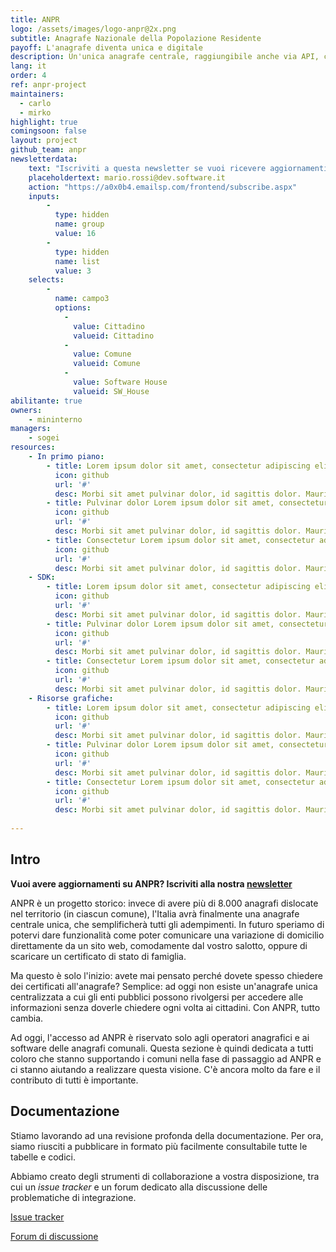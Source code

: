 ```yaml
---
title: ANPR
logo: /assets/images/logo-anpr@2x.png
subtitle: Anagrafe Nazionale della Popolazione Residente
payoff: L'anagrafe diventa unica e digitale
description: Un'unica anagrafe centrale, raggiungibile anche via API, che mantiene le informazioni aggiornate su residenza, stato di famiglia, e molto altro.
lang: it
order: 4
ref: anpr-project
maintainers:
  - carlo
  - mirko
highlight: true
comingsoon: false
layout: project
github_team: anpr
newsletterdata:
    text: "Iscriviti a questa newsletter se vuoi ricevere aggiornamenti e novità su ANPR: comuni migrati, nuovo materiale, curiosità."
    placeholdertext: mario.rossi@dev.software.it
    action: "https://a0x0b4.emailsp.com/frontend/subscribe.aspx"
    inputs:
        - 
          type: hidden
          name: group
          value: 16
        - 
          type: hidden
          name: list
          value: 3
    selects:
        -
          name: campo3
          options:
            - 
              value: Cittadino
              valueid: Cittadino
            - 
              value: Comune
              valueid: Comune
            - 
              value: Software House
              valueid: SW_House
abilitante: true
owners:
    - mininterno
managers:
    - sogei
resources:
    - In primo piano:
        - title: Lorem ipsum dolor sit amet, consectetur adipiscing elit
          icon: github
          url: '#'
          desc: Morbi sit amet pulvinar dolor, id sagittis dolor. Mauris cursus gravida nunc, sit amet laoreet ex. Curabitur sed eleifend diam. Fusce vehicula, turpis a cursus feugiat, orci sapien efficitur velit
        - title: Pulvinar dolor Lorem ipsum dolor sit amet, consectetur adipiscing elit
          icon: github
          url: '#'
          desc: Morbi sit amet pulvinar dolor, id sagittis dolor. Mauris cursus gravida nunc, sit amet laoreet ex. Curabitur sed eleifend diam. Fusce vehicula, turpis a cursus feugiat, orci sapien efficitur velit
        - title: Consectetur Lorem ipsum dolor sit amet, consectetur adipiscing elit
          icon: github
          url: '#'
          desc: Morbi sit amet pulvinar dolor, id sagittis dolor. Mauris cursus gravida nunc, sit amet laoreet ex. Curabitur sed eleifend diam. Fusce vehicula, turpis a cursus feugiat, orci sapien efficitur velit
    - SDK:
        - title: Lorem ipsum dolor sit amet, consectetur adipiscing elit
          icon: github
          url: '#'
          desc: Morbi sit amet pulvinar dolor, id sagittis dolor. Mauris cursus gravida nunc, sit amet laoreet ex. Curabitur sed eleifend diam. Fusce vehicula, turpis a cursus feugiat, orci sapien efficitur velit
        - title: Pulvinar dolor Lorem ipsum dolor sit amet, consectetur adipiscing elit
          icon: github
          url: '#'
          desc: Morbi sit amet pulvinar dolor, id sagittis dolor. Mauris cursus gravida nunc, sit amet laoreet ex. Curabitur sed eleifend diam. Fusce vehicula, turpis a cursus feugiat, orci sapien efficitur velit
        - title: Consectetur Lorem ipsum dolor sit amet, consectetur adipiscing elit
          icon: github
          url: '#'
          desc: Morbi sit amet pulvinar dolor, id sagittis dolor. Mauris cursus gravida nunc, sit amet laoreet ex. Curabitur sed eleifend diam. Fusce vehicula, turpis a cursus feugiat, orci sapien efficitur velit
    - Risorse grafiche:
        - title: Lorem ipsum dolor sit amet, consectetur adipiscing elit
          icon: github
          url: '#'
          desc: Morbi sit amet pulvinar dolor, id sagittis dolor. Mauris cursus gravida nunc, sit amet laoreet ex. Curabitur sed eleifend diam. Fusce vehicula, turpis a cursus feugiat, orci sapien efficitur velit
        - title: Pulvinar dolor Lorem ipsum dolor sit amet, consectetur adipiscing elit
          icon: github
          url: '#'
          desc: Morbi sit amet pulvinar dolor, id sagittis dolor. Mauris cursus gravida nunc, sit amet laoreet ex. Curabitur sed eleifend diam. Fusce vehicula, turpis a cursus feugiat, orci sapien efficitur velit
        - title: Consectetur Lorem ipsum dolor sit amet, consectetur adipiscing elit
          icon: github
          url: '#'
          desc: Morbi sit amet pulvinar dolor, id sagittis dolor. Mauris cursus gravida nunc, sit amet laoreet ex. Curabitur sed eleifend diam. Fusce vehicula, turpis a cursus feugiat, orci sapien efficitur velit
            
---
```


## Intro
**Vuoi avere aggiornamenti su ANPR? Iscriviti alla nostra [newsletter](#newsletter)**

ANPR è un progetto storico: invece di avere più di 8.000 anagrafi dislocate nel territorio (in ciascun comune), l'Italia avrà finalmente una anagrafe centrale unica, che semplificherà tutti gli adempimenti.
In futuro speriamo di potervi dare funzionalità come poter comunicare una variazione di domicilio direttamente da un sito web, comodamente dal vostro salotto, oppure di scaricare un certificato di stato di famiglia.

Ma questo è solo l'inizio: avete mai pensato perché dovete spesso chiedere dei certificati all'anagrafe? Semplice: ad oggi non esiste un'anagrafe unica centralizzata a cui gli enti pubblici possono rivolgersi per accedere alle informazioni senza doverle chiedere ogni volta ai cittadini. Con ANPR, tutto cambia.

Ad oggi, l'accesso ad ANPR è riservato solo agli operatori anagrafici e ai software delle anagrafi comunali. Questa sezione è quindi dedicata a tutti coloro che stanno supportando i comuni nella fase di passaggio ad ANPR e ci stanno aiutando a realizzare questa visione. C'è ancora molto da fare e il contributo di tutti è importante.


## Documentazione
Stiamo lavorando ad una revisione profonda della documentazione. Per ora, siamo riusciti a pubblicare in formato più facilmente consultabile tutte le tabelle e codici.





Abbiamo creato degli strumenti di collaborazione a vostra disposizione, tra cui un *issue tracker* e un forum dedicato alla discussione delle problematiche di integrazione.

[Issue tracker](https://github.com/italia/anpr/issues)

[Forum di discussione](https://forum.italia.it/c/anpr)
